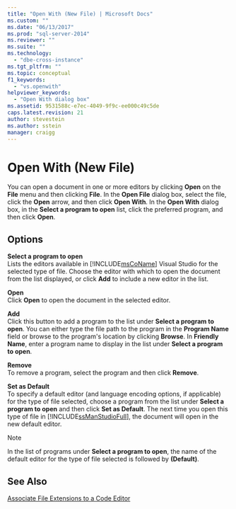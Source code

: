 ```yaml
---
title: "Open With (New File) | Microsoft Docs"
ms.custom: ""
ms.date: "06/13/2017"
ms.prod: "sql-server-2014"
ms.reviewer: ""
ms.suite: ""
ms.technology: 
  - "dbe-cross-instance"
ms.tgt_pltfrm: ""
ms.topic: conceptual
f1_keywords: 
  - "vs.openwith"
helpviewer_keywords: 
  - "Open With dialog box"
ms.assetid: 9531588c-e7ec-4049-9f9c-ee000c49c5de
caps.latest.revision: 21
author: stevestein
ms.author: sstein
manager: craigg
---
```

# Open With (New File)
  You can open a document in one or more editors by clicking **Open** on the **File** menu and then clicking **File**. In the **Open File** dialog box, select the file, click the **Open** arrow, and then click **Open With**. In the **Open With** dialog box, in the **Select a program to open** list, click the preferred program, and then click **Open**.  
  
## Options  
 **Select a program to open**  
 Lists the editors available in [!INCLUDE[msCoName](../../includes/msconame-md.md)] Visual Studio for the selected type of file. Choose the editor with which to open the document from the list displayed, or click **Add** to include a new editor in the list.  
  
 **Open**  
 Click **Open** to open the document in the selected editor.  
  
 **Add**  
 Click this button to add a program to the list under **Select a program to open**. You can either type the file path to the program in the **Program Name** field or browse to the program's location by clicking **Browse**. In **Friendly Name**, enter a program name to display in the list under **Select a program to open**.  
  
 **Remove**  
 To remove a program, select the program and then click **Remove**.  
  
 **Set as Default**  
 To specify a default editor (and language encoding options, if applicable) for the type of file selected, choose a program from the list under **Select a program to open** and then click **Set as Default**. The next time you open this type of file in [!INCLUDE[ssManStudioFull](../../includes/ssmanstudiofull-md.md)], the document will open in the new default editor.  
  
> [!NOTE]  
>  In the list of programs under **Select a program to open**, the name of the default editor for the type of file selected is followed by **(Default)**.  
  
## See Also  
 [Associate File Extensions to a Code Editor](../../relational-databases/scripting/associate-file-extensions-to-a-code-editor.md)  
  
  

